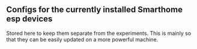 ## Configs for the currently installed Smarthome esp devices

Stored here to keep them separate from the experiments. 
This is mainly so that they can be easily updated on a more powerful machine.